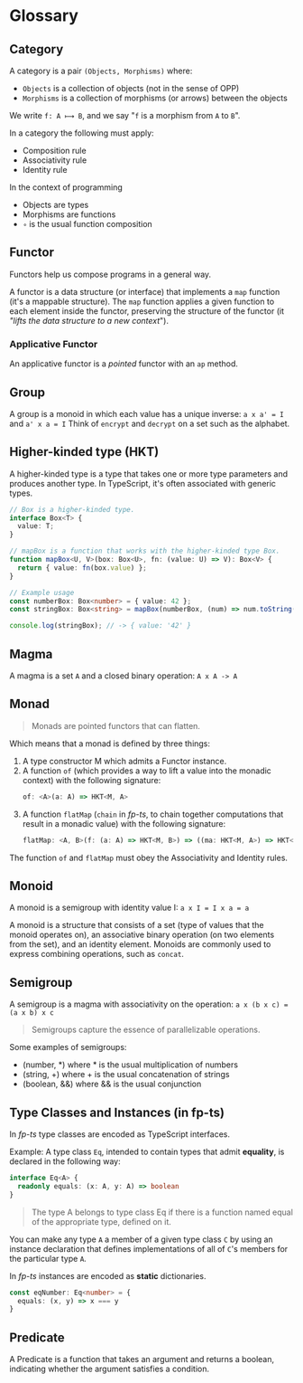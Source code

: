 # Glossary

## Category

A category is a pair `(Objects, Morphisms)` where:

- `Objects` is a collection of objects (not in the sense of OPP)
- `Morphisms` is a collection of morphisms (or arrows) between the objects

We write `f: A ⟼ B`, and we say "`f` is a morphism from `A` to `B`".

In a category the following must apply:

- Composition rule
- Associativity rule
- Identity rule

In the context of programming

- Objects are types
- Morphisms are functions
- `∘` is the usual function composition

## Functor

Functors help us compose programs in a general way.

A functor is a data structure (or interface) that implements a `map` function (it's a mappable structure). The `map` function applies a given function to each element inside the functor, preserving the structure of the functor (it _"lifts the data structure to a new context_").

### Applicative Functor

An applicative functor is a _pointed_ functor with an `ap` method.

## Group

A group is a monoid in which each value has a unique inverse: `a x a' = I` and `a' x a = I`
Think of `encrypt` and `decrypt` on a set such as the alphabet.

## Higher-kinded type (HKT)

A higher-kinded type is a type that takes one or more type parameters and produces another type. In TypeScript, it's often associated with generic types.

```ts
// Box is a higher-kinded type.
interface Box<T> {
  value: T;
}

// mapBox is a function that works with the higher-kinded type Box.
function mapBox<U, V>(box: Box<U>, fn: (value: U) => V): Box<V> {
  return { value: fn(box.value) };
}

// Example usage
const numberBox: Box<number> = { value: 42 };
const stringBox: Box<string> = mapBox(numberBox, (num) => num.toString());

console.log(stringBox); // -> { value: '42' }
```

## Magma

A magma is a set `A` and a closed binary operation: `A x A -> A`

## Monad

> Monads are pointed functors that can flatten.

Which means that a monad is defined by three things:

1. A type constructor M which admits a Functor instance.
2. A function `of` (which provides a way to lift a value into the monadic context) with the following signature:
    ```ts
    of: <A>(a: A) => HKT<M, A>
    ```
3. A function `flatMap` (`chain` in _fp-ts_, to chain together computations that result in a monadic value) with the following signature:
    ```ts
    flatMap: <A, B>(f: (a: A) => HKT<M, B>) => ((ma: HKT<M, A>) => HKT<M, B>)
    ```

The function `of` and `flatMap` must obey the Associativity and Identity rules.

## Monoid

A monoid is a semigroup with identity value I: `a x I = I x a = a`

A monoid is a structure that consists of a set (type of values that the monoid operates on), an associative binary operation (on two elements from the set), and an identity element. Monoids are commonly used to express combining operations, such as `concat`.

## Semigroup

A semigroup is a magma with associativity on the operation: `a x (b x c) = (a x b) x c`

> Semigroups capture the essence of parallelizable operations.

Some examples of semigroups:

- (number, *) where * is the usual multiplication of numbers
- (string, +) where + is the usual concatenation of strings
- (boolean, &&) where && is the usual conjunction 

## Type Classes and Instances (in fp-ts)

In _fp-ts_ type classes are encoded as TypeScript interfaces.

Example: A type class `Eq`, intended to contain types that admit **equality**, is declared in the following way:

```ts
interface Eq<A> {
  readonly equals: (x: A, y: A) => boolean
}
```

> The type A belongs to type class Eq if there is a function named equal of the appropriate type, defined on it.

You can make any type `A` a member of a given type class `C` by using an instance declaration that defines implementations of all of `C`'s members for the particular type `A`.

In _fp-ts_ instances are encoded as **static** dictionaries.

```ts
const eqNumber: Eq<number> = {
  equals: (x, y) => x === y
}
```

## Predicate

A Predicate is a function that takes an argument and returns a boolean, indicating whether the argument satisfies a condition.
